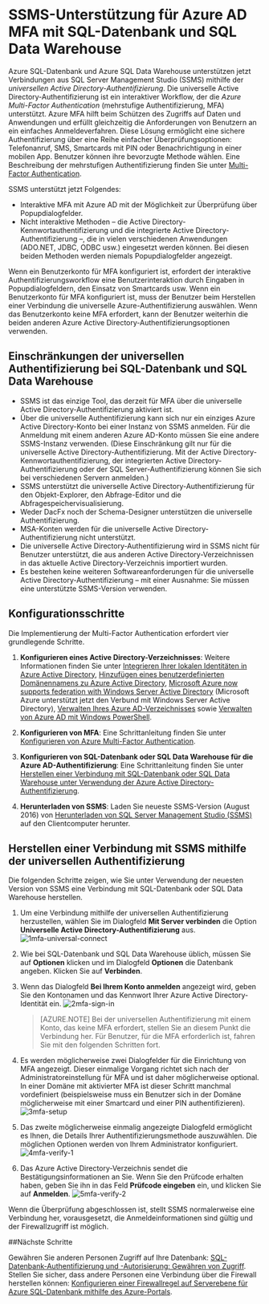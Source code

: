 <properties
   pageTitle="SSMS-Unterstützung für Azure AD MFA mit SQL-Datenbank und SQL Data Warehouse | Microsoft Azure"
   description="Verwenden Sie die Multi-Factor Authentication mit SSMS für SQL-Datenbank und SQL Data Warehouse."
   services="sql-database"
   documentationCenter=""
   authors="BYHAM"
   manager="jhubbard"
   editor=""
   tags=""/>

<tags
   ms.service="sql-database"
   ms.devlang="na"
   ms.topic="article"
   ms.tgt_pltfrm="na"
   ms.workload="data-management"
   ms.date="08/15/2016"
   ms.author="rick.byham@microsoft.com"/>

# SSMS-Unterstützung für Azure AD MFA mit SQL-Datenbank und SQL Data Warehouse

Azure SQL-Datenbank und Azure SQL Data Warehouse unterstützen jetzt Verbindungen aus SQL Server Management Studio (SSMS) mithilfe der *universellen Active Directory-Authentifizierung*. Die universelle Active Directory-Authentifizierung ist ein interaktiver Workflow, der die *Azure Multi-Factor Authentication* (mehrstufige Authentifizierung, MFA) unterstützt. Azure MFA hilft beim Schützen des Zugriffs auf Daten und Anwendungen und erfüllt gleichzeitig die Anforderungen von Benutzern an ein einfaches Anmeldeverfahren. Diese Lösung ermöglicht eine sichere Authentifizierung über eine Reihe einfacher Überprüfungsoptionen: Telefonanruf, SMS, Smartcards mit PIN oder Benachrichtigung in einer mobilen App. Benutzer können ihre bevorzugte Methode wählen. Eine Beschreibung der mehrstufigen Authentifizierung finden Sie unter [Multi-Factor Authentication](../multi-factor-authentication/multi-factor-authentication.md).

SSMS unterstützt jetzt Folgendes:

- Interaktive MFA mit Azure AD mit der Möglichkeit zur Überprüfung über Popupdialogfelder.
- Nicht interaktive Methoden – die Active Directory-Kennwortauthentifizierung und die integrierte Active Directory-Authentifizierung –, die in vielen verschiedenen Anwendungen (ADO.NET, JDBC, ODBC usw.) eingesetzt werden können. Bei diesen beiden Methoden werden niemals Popupdialogfelder angezeigt.

Wenn ein Benutzerkonto für MFA konfiguriert ist, erfordert der interaktive Authentifizierungsworkflow eine Benutzerinteraktion durch Eingaben in Popupdialogfeldern, den Einsatz von Smartcards usw. Wenn ein Benutzerkonto für MFA konfiguriert ist, muss der Benutzer beim Herstellen einer Verbindung die universelle Azure-Authentifizierung auswählen. Wenn das Benutzerkonto keine MFA erfordert, kann der Benutzer weiterhin die beiden anderen Azure Active Directory-Authentifizierungsoptionen verwenden.

## Einschränkungen der universellen Authentifizierung bei SQL-Datenbank und SQL Data Warehouse

- SSMS ist das einzige Tool, das derzeit für MFA über die universelle Active Directory-Authentifizierung aktiviert ist.
- Über die universelle Authentifizierung kann sich nur ein einziges Azure Active Directory-Konto bei einer Instanz von SSMS anmelden. Für die Anmeldung mit einem anderen Azure AD-Konto müssen Sie eine andere SSMS-Instanz verwenden. (Diese Einschränkung gilt nur für die universelle Active Directory-Authentifizierung. Mit der Active Directory-Kennwortauthentifizierung, der integrierten Active Directory-Authentifizierung oder der SQL Server-Authentifizierung können Sie sich bei verschiedenen Servern anmelden.)
- SSMS unterstützt die universelle Active Directory-Authentifizierung für den Objekt-Explorer, den Abfrage-Editor und die Abfragespeichervisualisierung.
- Weder DacFx noch der Schema-Designer unterstützen die universelle Authentifizierung.
- MSA-Konten werden für die universelle Active Directory-Authentifizierung nicht unterstützt.
- Die universelle Active Directory-Authentifizierung wird in SSMS nicht für Benutzer unterstützt, die aus anderen Active Directory-Verzeichnissen in das aktuelle Active Directory-Verzeichnis importiert wurden.
- Es bestehen keine weiteren Softwareanforderungen für die universelle Active Directory-Authentifizierung – mit einer Ausnahme: Sie müssen eine unterstützte SSMS-Version verwenden.

## Konfigurationsschritte

Die Implementierung der Multi-Factor Authentication erfordert vier grundlegende Schritte.

1. **Konfigurieren eines Active Directory-Verzeichnisses**: Weitere Informationen finden Sie unter [Integrieren Ihrer lokalen Identitäten in Azure Active Directory](../active-directory/active-directory-aadconnect.md), [Hinzufügen eines benutzerdefinierten Domänennamens zu Azure Active Directory](https://azure.microsoft.com/blog/2012/11/28/windows-azure-now-supports-federation-with-windows-server-active-directory/), [Microsoft Azure now supports federation with Windows Server Active Directory](https://azure.microsoft.com/blog/2012/11/28/windows-azure-now-supports-federation-with-windows-server-active-directory/) (Microsoft Azure unterstützt jetzt den Verbund mit Windows Server Active Directory), [Verwalten Ihres Azure AD-Verzeichnisses](https://msdn.microsoft.com/library/azure/hh967611.aspx) sowie [Verwalten von Azure AD mit Windows PowerShell](https://msdn.microsoft.com/library/azure/jj151815.aspx).

2. **Konfigurieren von MFA**: Eine Schrittanleitung finden Sie unter [Konfigurieren von Azure Multi-Factor Authentication](../multi-factor-authentication/multi-factor-authentication-whats-next.md).

3. **Konfigurieren von SQL-Datenbank oder SQL Data Warehouse für die Azure AD-Authentifizierung**: Eine Schrittanleitung finden Sie unter [Herstellen einer Verbindung mit SQL-Datenbank oder SQL Data Warehouse unter Verwendung der Azure Active Directory-Authentifizierung](sql-database-aad-authentication.md).

4. **Herunterladen von SSMS**: Laden Sie neueste SSMS-Version (August 2016) von [Herunterladen von SQL Server Management Studio (SSMS)](https://msdn.microsoft.com/library/mt238290.aspx) auf den Clientcomputer herunter.

## Herstellen einer Verbindung mit SSMS mithilfe der universellen Authentifizierung

Die folgenden Schritte zeigen, wie Sie unter Verwendung der neuesten Version von SSMS eine Verbindung mit SQL-Datenbank oder SQL Data Warehouse herstellen.

1. Um eine Verbindung mithilfe der universellen Authentifizierung herzustellen, wählen Sie im Dialogfeld **Mit Server verbinden** die Option **Universelle Active Directory-Authentifizierung** aus. ![1mfa-universal-connect][1]

2. Wie bei SQL-Datenbank und SQL Data Warehouse üblich, müssen Sie auf **Optionen** klicken und im Dialogfeld **Optionen** die Datenbank angeben. Klicken Sie auf **Verbinden**.
3. Wenn das Dialogfeld **Bei Ihrem Konto anmelden** angezeigt wird, geben Sie den Kontonamen und das Kennwort Ihrer Azure Active Directory-Identität ein. ![2mfa-sign-in][2]

    > [AZURE.NOTE] Bei der universellen Authentifizierung mit einem Konto, das keine MFA erfordert, stellen Sie an diesem Punkt die Verbindung her. Für Benutzer, für die MFA erforderlich ist, fahren Sie mit den folgenden Schritten fort.
 
4. Es werden möglicherweise zwei Dialogfelder für die Einrichtung von MFA angezeigt. Dieser einmalige Vorgang richtet sich nach der Administratoreinstellung für MFA und ist daher möglicherweise optional. In einer Domäne mit aktivierter MFA ist dieser Schritt manchmal vordefiniert (beispielsweise muss ein Benutzer sich in der Domäne möglicherweise mit einer Smartcard und einer PIN authentifizieren). ![3mfa-setup][3]

5. Das zweite möglicherweise einmalig angezeigte Dialogfeld ermöglicht es Ihnen, die Details Ihrer Authentifizierungsmethode auszuwählen. Die möglichen Optionen werden von Ihrem Administrator konfiguriert. ![4mfa-verify-1][4]
 
6. Das Azure Active Directory-Verzeichnis sendet die Bestätigungsinformationen an Sie. Wenn Sie den Prüfcode erhalten haben, geben Sie ihn in das Feld **Prüfcode eingeben** ein, und klicken Sie auf **Anmelden**. ![5mfa-verify-2][5]

Wenn die Überprüfung abgeschlossen ist, stellt SSMS normalerweise eine Verbindung her, vorausgesetzt, die Anmeldeinformationen sind gültig und der Firewallzugriff ist möglich.

##Nächste Schritte  

Gewähren Sie anderen Personen Zugriff auf Ihre Datenbank: [SQL-Datenbank-Authentifizierung und -Autorisierung: Gewähren von Zugriff](sql-database-manage-logins.md). Stellen Sie sicher, dass andere Personen eine Verbindung über die Firewall herstellen können: [Konfigurieren einer Firewallregel auf Serverebene für Azure SQL-Datenbank mithilfe des Azure-Portals](sql-database-configure-firewall-settings.md).


[1]: ./media/sql-database-ssms-mfa-auth/1mfa-universal-connect.png
[2]: ./media/sql-database-ssms-mfa-auth/2mfa-sign-in.png
[3]: ./media/sql-database-ssms-mfa-auth/3mfa-setup.png
[4]: ./media/sql-database-ssms-mfa-auth/4mfa-verify-1.png
[5]: ./media/sql-database-ssms-mfa-auth/5mfa-verify-2.png

<!---HONumber=AcomDC_0817_2016-->